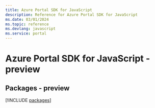 ```yaml
---
title: Azure Portal SDK for JavaScript
description: Reference for Azure Portal SDK for JavaScript
ms.date: 03/01/2024
ms.topic: reference
ms.devlang: javascript
ms.service: portal
---
```

# Azure Portal SDK for JavaScript - preview
## Packages - preview
[!INCLUDE [packages](portal-index.md)]
